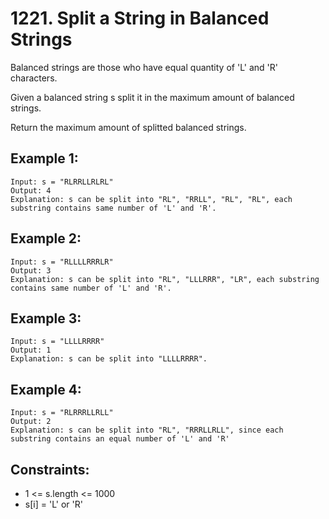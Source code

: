 # 1221. Split a String in Balanced Strings

Balanced strings are those who have equal quantity of 'L' and 'R' characters.

Given a balanced string s split it in the maximum amount of balanced strings.

Return the maximum amount of splitted balanced strings.

## Example 1:

```
Input: s = "RLRRLLRLRL"
Output: 4
Explanation: s can be split into "RL", "RRLL", "RL", "RL", each substring contains same number of 'L' and 'R'.
```

## Example 2:

```
Input: s = "RLLLLRRRLR"
Output: 3
Explanation: s can be split into "RL", "LLLRRR", "LR", each substring contains same number of 'L' and 'R'.
```

## Example 3:

```
Input: s = "LLLLRRRR"
Output: 1
Explanation: s can be split into "LLLLRRRR".
```

## Example 4:

```
Input: s = "RLRRRLLRLL"
Output: 2
Explanation: s can be split into "RL", "RRRLLRLL", since each substring contains an equal number of 'L' and 'R'
```

## Constraints:

* 1 <= s.length <= 1000
* s[i] = 'L' or 'R'
